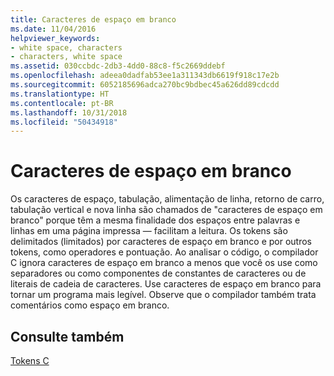 ```yaml
---
title: Caracteres de espaço em branco
ms.date: 11/04/2016
helpviewer_keywords:
- white space, characters
- characters, white space
ms.assetid: 030ccbdc-2db3-4dd0-88c8-f5c2669ddebf
ms.openlocfilehash: adeea0dadfab53ee1a311343db6619f918c17e2b
ms.sourcegitcommit: 6052185696adca270bc9bdbec45a626dd89cdcdd
ms.translationtype: HT
ms.contentlocale: pt-BR
ms.lasthandoff: 10/31/2018
ms.locfileid: "50434918"
---
```

# <a name="white-space-characters"></a>Caracteres de espaço em branco

Os caracteres de espaço, tabulação, alimentação de linha, retorno de carro, tabulação vertical e nova linha são chamados de "caracteres de espaço em branco" porque têm a mesma finalidade dos espaços entre palavras e linhas em uma página impressa — facilitam a leitura. Os tokens são delimitados (limitados) por caracteres de espaço em branco e por outros tokens, como operadores e pontuação. Ao analisar o código, o compilador C ignora caracteres de espaço em branco a menos que você os use como separadores ou como componentes de constantes de caracteres ou de literais de cadeia de caracteres. Use caracteres de espaço em branco para tornar um programa mais legível. Observe que o compilador também trata comentários como espaço em branco.

## <a name="see-also"></a>Consulte também

[Tokens C](../c-language/c-tokens.md)